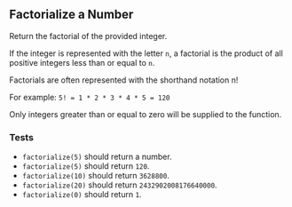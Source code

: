 ## Factorialize a Number
Return the factorial of the provided integer.

If the integer is represented with the letter ```n```, 
a factorial is the product of all positive integers less than or equal to ```n```.

Factorials are often represented with the shorthand notation n!

For example: ```5! = 1 * 2 * 3 * 4 * 5 = 120```

Only integers greater than or equal to zero will be supplied to the function.

### Tests
* ```factorialize(5)``` should return a number.
* ```factorialize(5)``` should return ```120```.
* ```factorialize(10)``` should return ```3628800```.
* ```factorialize(20)``` should return ```2432902008176640000```.
* ```factorialize(0)``` should return ```1```.